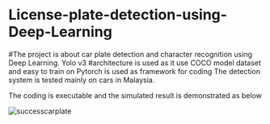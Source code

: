 # License-plate-detection-using-Deep-Learning

#The project is about car plate detection and character recognition using Deep Learning. Yolo v3
#architecture is used as it use COCO model dataset and easy to train on
Pytorch is used as framework for coding 
The detection system is tested mainly on cars in Malaysia.

The coding is executable and the simulated result is demonstrated as below


![successcarplate](https://user-images.githubusercontent.com/70626062/91956302-1173b000-ed37-11ea-9555-6aea41a5bd42.PNG)

